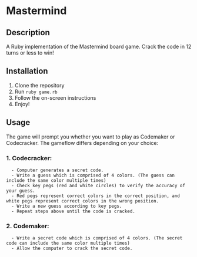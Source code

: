 # Mastermind

## Description
A Ruby implementation of the Mastermind board game. Crack the code in 12 turns or less to win!

## Installation
1. Clone the repository
2. Run `ruby game.rb`
3. Follow the on-screen instructions
4. Enjoy!

## Usage
The game will prompt you whether you want to play as Codemaker or Codecracker.
The gameflow differs depending on your choice:

### 1. Codecracker:
      - Computer generates a secret code.
      - Write a guess which is comprised of 4 colors. (The guess can include the same color multiple times)
      - Check key pegs (red and white circles) to verify the accuracy of your guess.
      - Red pegs represent correct colors in the correct position, and white pegs represent correct colors in the wrong position.
      - Write a new guess according to key pegs.
      - Repeat steps above until the code is cracked.
### 2. Codemaker:
      - Write a secret code which is comprised of 4 colors. (The secret code can include the same color multiple times)
      - Allow the computer to crack the secret code.